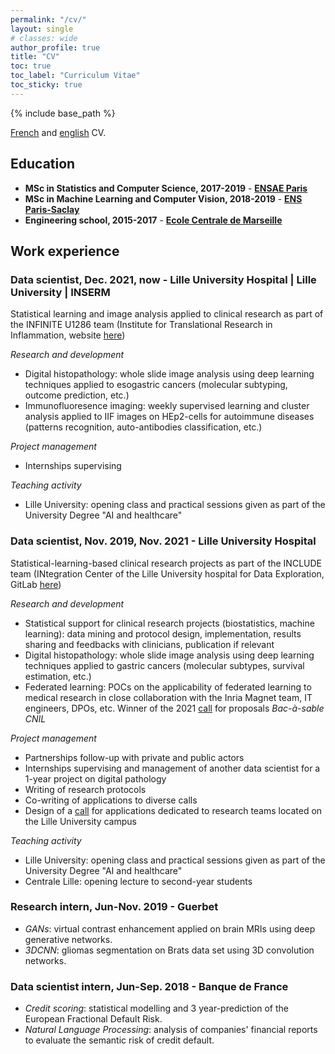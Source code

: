 ```yaml
---
permalink: "/cv/"
layout: single
# classes: wide
author_profile: true
title: "CV"
toc: true
toc_label: "Curriculum Vitae"
toc_sticky: true
---
```


{% include base_path %}

[French](/assets/pdfs/CV_digital_francais.pdf) and [english](/assets/pdfs/CV_digital_anglais.pdf) CV.


## Education

- **MSc in Statistics and Computer Science, 2017-2019** - **[ENSAE Paris](https://www.ensae.fr/en/programs/ingenieur/3a/dssl/)**
- **MSc in Machine Learning and Computer Vision, 2018-2019** - **[ENS Paris-Saclay](https://www.universite-paris-saclay.fr/en/education/master/mathematics-and-applications/m2-mathematics-vision-learning#presentation)**
- **Engineering school, 2015-2017** - **[Ecole Centrale de Marseille](https://www.centrale-marseille.fr/en)**

## Work experience

### **Data scientist, Dec. 2021, now - Lille University Hospital | Lille University | INSERM**

Statistical learning and image analysis applied to clinical research as part of the INFINITE U1286 team (Institute for Translational Research in Inflammation, website [here](http://lille-inflammation-research.org/fr/))

_Research and development_
- Digital histopathology: whole slide image analysis using deep learning techniques applied to esogastric cancers (molecular subtyping, outcome prediction, etc.)
- Immunofluoresence imaging: weekly supervised learning and cluster analysis applied to IIF images on HEp2-cells for autoimmune diseases (patterns recognition, auto-antibodies classification, etc.)

_Project management_
- Internships supervising

_Teaching activity_
- Lille University: opening class and practical sessions given as part of the University Degree "AI and healthcare"

### **Data scientist, Nov. 2019, Nov. 2021 - Lille University Hospital**
Statistical-learning-based clinical research projects as part of the INCLUDE team (INtegration Center of the Lille University hospital for Data Exploration, GitLab [here](https://gitlab.com/include-project))

_Research and development_
- Statistical support for clinical research projects (biostatistics, machine learning): data mining and protocol design, implementation, results sharing and feedbacks with clinicians, publication if relevant
- Digital histopathology: whole slide image analysis using deep learning techniques applied to gastric cancers (molecular subtypes, survival estimation, etc.)
- Federated learning: POCs on the applicability of federated learning to medical research in close collaboration with the Inria Magnet team, IT engineers, DPOs, etc. Winner of the 2021 [call](https://www.cnil.fr/fr/bac-sable-donnees-personnelles-la-cnil-accompagne-12-projets-dans-le-domaine-de-la-sante-numerique) for proposals _Bac-à-sable CNIL_ 

_Project management_
- Partnerships follow-up with private and public actors
- Internships supervising and management of another data scientist for a 1-year project on digital pathology
- Writing of research protocols
- Co-writing of applications to diverse calls
- Design of a [call](https://twitter.com/VSobanski/status/1270043215308169216?s=20) for applications dedicated to research teams located on the Lille University campus


_Teaching activity_
- Lille University: opening class and practical sessions given as part of the University Degree "AI and healthcare"
- Centrale Lille: opening lecture to second-year students


### **Research intern, Jun-Nov. 2019 - Guerbet**
- *GANs*: virtual contrast enhancement applied on brain MRIs using deep generative networks.
- *3DCNN*: gliomas segmentation on Brats data set using 3D convolution networks.

### **Data scientist intern, Jun-Sep. 2018 - Banque de France**
- *Credit scoring*: statistical modelling and 3 year-prediction of the European Fractional Default Risk.
- *Natural Language Processing*: analysis of companies' financial reports to evaluate the semantic risk of credit default.
